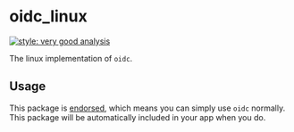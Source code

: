 # oidc_linux

[![style: very good analysis][very_good_analysis_badge]][very_good_analysis_link]

The linux implementation of `oidc`.

## Usage

This package is [endorsed][endorsed_link], which means you can simply use `oidc`
normally. This package will be automatically included in your app when you do.

[endorsed_link]: https://flutter.dev/docs/development/packages-and-plugins/developing-packages#endorsed-federated-plugin
[very_good_analysis_badge]: https://img.shields.io/badge/style-very_good_analysis-B22C89.svg
[very_good_analysis_link]: https://pub.dev/packages/very_good_analysis
